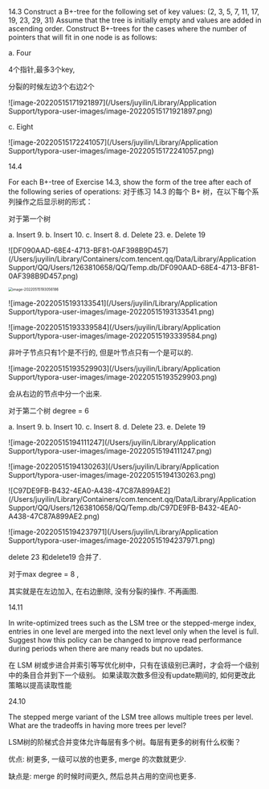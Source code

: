 14.3  Construct a B+-tree for the following set of key values: (2, 3, 5, 7, 11, 17, 19, 23, 29, 31)  Assume that the tree is initially empty and values are added in ascending order. Construct B+-trees for the cases where the number of pointers that will fit in one node is as follows: 

a. Four 

4个指针,最多3个key,

分裂的时候左边3个右边2个

![image-20220515171921897](/Users/juyilin/Library/Application Support/typora-user-images/image-20220515171921897.png)

c. Eight

![image-20220515172241057](/Users/juyilin/Library/Application Support/typora-user-images/image-20220515172241057.png)

14.4

For each B+-tree of Exercise 14.3, show the form of the tree after each of the following series of operations: 对于练习 14.3 的每个 B+ 树，在以下每个系列操作之后显示树的形式：

对于第一个树

a. Insert 9. b. Insert 10. c. Insert 8. d. Delete 23. e. Delete 19

![DF090AAD-68E4-4713-BF81-0AF398B9D457](/Users/juyilin/Library/Containers/com.tencent.qq/Data/Library/Application Support/QQ/Users/1263810658/QQ/Temp.db/DF090AAD-68E4-4713-BF81-0AF398B9D457.png)

<img src="/Users/juyilin/Library/Application Support/typora-user-images/image-20220515193056186.png" alt="image-20220515193056186" style="zoom:50%;" />

![image-20220515193133541](/Users/juyilin/Library/Application Support/typora-user-images/image-20220515193133541.png)

![image-20220515193339584](/Users/juyilin/Library/Application Support/typora-user-images/image-20220515193339584.png)

非叶子节点只有1个是不行的, 但是叶节点只有一个是可以的.

![image-20220515193529903](/Users/juyilin/Library/Application Support/typora-user-images/image-20220515193529903.png)

会从右边的节点中分一个出来.

对于第二个树  degree = 6

a. Insert 9. b. Insert 10. c. Insert 8. d. Delete 23. e. Delete 19

![image-20220515194111247](/Users/juyilin/Library/Application Support/typora-user-images/image-20220515194111247.png)

![image-20220515194130263](/Users/juyilin/Library/Application Support/typora-user-images/image-20220515194130263.png)

![C97DE9FB-B432-4EA0-A438-47C87A899AE2](/Users/juyilin/Library/Containers/com.tencent.qq/Data/Library/Application Support/QQ/Users/1263810658/QQ/Temp.db/C97DE9FB-B432-4EA0-A438-47C87A899AE2.png)

![image-20220515194237971](/Users/juyilin/Library/Application Support/typora-user-images/image-20220515194237971.png)

delete 23 和delete19 合并了.

对于max degree = 8 , 

其实就是在左边加入, 在右边删除, 没有分裂的操作. 不再画图.

14.11

In write-optimized trees such as the LSM tree or the stepped-merge index, entries in one level are merged into the next level only when the level is full. Suggest how this policy can be changed to improve read performance during periods when there are many reads but no updates.

在 LSM 树或步进合并索引等写优化树中，只有在该级别已满时，才会将一个级别中的条目合并到下一个级别。 如果读取次数多但没有update期间的, 如何更改此策略以提高读取性能

24.10

The stepped merge variant of the LSM tree allows multiple trees per level. What are the tradeoffs in having more trees per level?

LSM树的阶梯式合并变体允许每层有多个树。每层有更多的树有什么权衡？

 优点: 树更多,  一级可以放的也更多, merge 的次数就更少. 

缺点是: merge 的时候时间更久, 然后总共占用的空间也更多.
